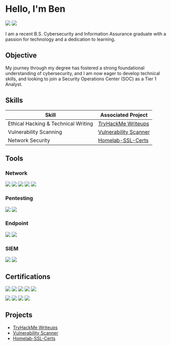# Hello, I'm Ben
<a href="https://www.linkedin.com/in/ben-werner1/"><img src="https://img.shields.io/badge/-LinkedIn-0072b1?&style=for-the-badge&logo=linkedin&logoColor=white" /></a>
<a href="https://tryhackme.com/p/ZephyrEx" target="_blank"><img src="https://img.shields.io/badge/-TryHackMe-003366?&style=for-the-badge&logo=TryHackMe&logoColor=white" /></a>

I am a recent B.S. Cybersecurity and Information Assurance graduate with a passion for technology and a dedication to learning.

## Objective

My journey through my degree has fostered a strong foundational understanding of cybersecurity, and I am now eager to develop technical skills, and looking to join a Security Operations Center (SOC) as a Tier 1 Analyst.

## Skills
| Skill                                         | Associated Project         |
|-----------------------------------------------|----------------------------|
| Ethical Hacking & Technical Writing        | <a href="https://github.com/Zephyr-C2/TryHackMe-Writeups">TryHackMe Writeups</a>|
| Vulnerability Scanning        | <a href="https://github.com/Zephyr-C2/Vulnerability-Scanner-Project">Vulnerability Scanner</a>|
| Network Security              | <a href="https://github.com/Zephyr-C2/Homelab-SSL-Certs">Homelab-SSL-Certs</a>| 

## Tools
### Network
<div>
    <img src="https://img.shields.io/badge/-Wireshark-1679A7?&style=for-the-badge&logo=Wireshark&logoColor=white" />
    <img src="https://img.shields.io/badge/-Nmap-214478?&style=for-the-badge&logo=nmap&logoColor=white" />
    <img src="https://img.shields.io/badge/OpenVAS-26A269?style=for-the-badge" />
    <img src="https://img.shields.io/badge/-Snort-E4002B?&style=for-the-badge&logo=snort&logoColor=white" />
    <img src="https://img.shields.io/badge/-Nginx_Proxy_Manager-009639?&style=for-the-badge&logo=nginx&logoColor=white" />
</div>

### Pentesting
<div>
    <img src="https://img.shields.io/badge/-Burp%20Suite-DE703C?&style=for-the-badge&logo=burp-suite&logoColor=white" />
    <img src="https://img.shields.io/badge/-Metasploit-1F1F2E?&style=for-the-badge" />
</div>

### Endpoint
<div>
    <img src="https://img.shields.io/badge/-Wazuh-0263DD?&style=for-the-badge&logo=Wazuh&logoColor=white" />
    <img src="https://img.shields.io/badge/-Sysinternals-00adef?&style=for-the-badge&logo=microsoft&logoColor=white" />
</div>

### SIEM
<div>
    <img src="https://img.shields.io/badge/-Splunk-FF6F00?&style=for-the-badge&logo=Splunk&logoColor=white" />
    <img src="https://img.shields.io/badge/-Elastic-005571?&style=for-the-badge&logo=Elastic&logoColor=white" />
</div>

## Certifications
<div>
<img src="https://img.shields.io/badge/-A%2B-FF0000?&style=for-the-badge&logo=CompTIA&logoColor=white" />
<img src="https://img.shields.io/badge/-Network%2B-FF0000?&style=for-the-badge&logo=CompTIA&logoColor=white" />
<img src="https://img.shields.io/badge/-Security%2B-FF0000?&style=for-the-badge&logo=CompTIA&logoColor=white" />
<img src="https://img.shields.io/badge/-CySA%2B-FF0000?&style=for-the-badge&logo=CompTIA&logoColor=white" />
<img src="https://img.shields.io/badge/-PenTest%2B-FF0000?&style=for-the-badge&logo=CompTIA&logoColor=white" />
</div>

<div style="margin-top:10px;">
  <img src="https://img.shields.io/badge/-Associate%20of%20(ISC)²-00358E?&style=for-the-badge&logo=ISC2&logoColor=white" />
  <img src="https://img.shields.io/badge/-Linux%20Essentials-3333cc?&style=for-the-badge&logo=Linux&logoColor=white" />
  <img src="https://img.shields.io/badge/-SAL1-003366?&style=for-the-badge&logo=TryHackMe&logoColor=white" />
  <img src="https://img.shields.io/badge/-ITIL%20Foundations-5C5C5C?&style=for-the-badge&logo=itil&logoColor=white" />
</div>

## Projects
- <a href="https://github.com/Zephyr-C2/TryHackMe-Writeups">TryHackMe Writeups</a>
- <a href="https://github.com/Zephyr-C2/Vulnerability-Scanner-Project">Vulnerability Scanner</a>
- <a href="https://github.com/Zephyr-C2/Homelab-SSL-Certs">Homelab-SSL-Certs</a>
